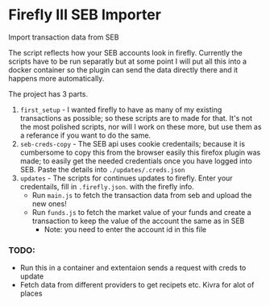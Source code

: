 # Firefly III SEB Importer
Import transaction data from SEB


The script reflects how your SEB accounts look in firefly. Currently the scripts have to be run separatly but at some point I will put all this into a docker container so the plugin can send the data directly there and it happens more automatically. 

The project has 3 parts. 
1. `first_setup` - I wanted firefly to have as many of my existing transactions as possible; so these scripts are to made for that. It's not the most polished scripts, nor will I work on these more, but use them as a referance if you want to do the same.
2. `seb-creds-copy` - The SEB api uses cookie credentails; because it is cumbersome to copy this from the browser easily this firefox plugin was made; to easily get the needed credentials once you have logged into SEB. Paste the details into `./updates/.creds.json`
3. `updates` - The scripts for continues updates to firefly. Enter your credentails, fill in `.firefly.json`. with the firefly info.
    - Run `main.js` to fetch the transaction data from seb and upload the new ones!
    - Run `funds.js` to fetch the market value of your funds and create a transaction to keep the value of the account the same as in SEB
        - Note: you need to enter the account id in this file

### TODO:
- Run this in a container and extentaion sends a request with creds to update
- Fetch data from different providers to get recipets etc. Kivra for alot of places